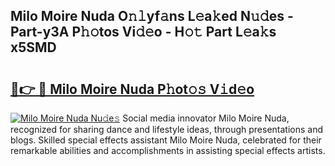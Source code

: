 ## Milo Moire Nuda O𝚗𝚕yf𝚊ns L𝚎a𝚔ed N𝚞𝚍es - Part-y3A P𝚑𝚘tos Vi𝚍𝚎o - H𝚘𝚝 Part L𝚎a𝚔s x5SMD

# <h2><a href="http://kf4e1ng.oniu.top/?m=Milo+Moire+Nuda">🔗👉 🔴 Milo Moire Nuda P𝚑ot𝚘𝚜 V𝚒d𝚎o</a></h2>

[![Milo Moire Nuda Nu𝚍e𝚜](https://i.imgur.com/0qMVB7G.gif)](http://kf4e1ng.oniu.top/?m=Milo+Moire+Nuda)
Social media innovator Milo Moire Nuda, recognized for sharing dance and lifestyle ideas, through presentations and blogs. Skilled special effects assistant Milo Moire Nuda, celebrated for their remarkable abilities and accomplishments in assisting special effects artists.  
